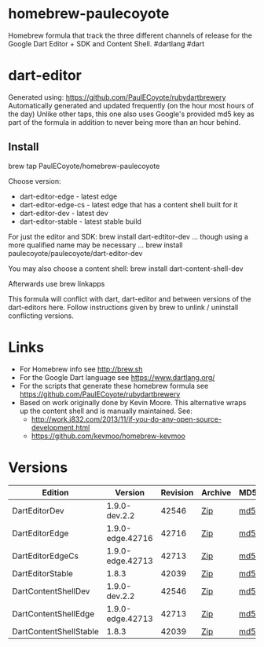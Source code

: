 homebrew-paulecoyote
====================

Homebrew formula that track the three different channels of release for the Google Dart Editor + SDK and Content Shell.  #dartlang #dart

dart-editor
===========

Generated using: https://github.com/PaulECoyote/rubydartbrewery
Automatically generated and updated frequently (on the hour most hours of the day)
Unlike other taps, this one also uses Google's provided md5 key as part of the formula in addition to never being more than an hour behind.

Install
-------
brew tap PaulECoyote/homebrew-paulecoyote

Choose version:
* dart-editor-edge - latest edge
* dart-editor-edge-cs - latest edge that has a content shell built for it
* dart-editor-dev - latest dev
* dart-editor-stable - latest stable build

For just the editor and SDK:
brew install dart-edtitor-dev
... though using a more qualified name may be necessary ...
brew install paulecoyote/paulecoyote/dart-editor-dev

You may also choose a content shell:
brew install dart-content-shell-dev

Afterwards use 
brew linkapps

This formula will conflict with dart, dart-editor and between versions of the dart-editors here.  Follow instructions given by brew to unlink / uninstall conflicting versions.

Links
=====
* For Homebrew info see http://brew.sh
* For the Google Dart language see https://www.dartlang.org/
* For the scripts that generate these homebrew formula see https://github.com/PaulECoyote/rubydartbrewery
* Based on work originally done by Kevin Moore. This alternative wraps up the content shell and is manually maintained.  See: 
    * http://work.j832.com/2013/11/if-you-do-any-open-source-development.html
    * https://github.com/kevmoo/homebrew-kevmoo

Versions
========
| Edition | Version | Revision | Archive | MD5 | Notes |
| ------- | ------- | -------- | ------- | --- | ----- |
| DartEditorDev | 1.9.0-dev.2.2 | 42546 | [Zip](https://storage.googleapis.com/dart-archive/channels/dev/release/42546/editor/darteditor-macos-x64.zip) | [md5](https://storage.googleapis.com/dart-archive/channels/dev/release/42546/editor/darteditor-macos-x64.zip.md5sum) | [Changes](https://storage.googleapis.com/dart-archive/channels/dev/release/latest/changelog.html) |
| DartEditorEdge | 1.9.0-edge.42716 | 42716 | [Zip](https://storage.googleapis.com/dart-archive/channels/be/raw/42716/editor/darteditor-macos-x64.zip) | [md5](https://storage.googleapis.com/dart-archive/channels/be/raw/42716/editor/darteditor-macos-x64.zip.md5sum) | - |
| DartEditorEdgeCs | 1.9.0-edge.42713 | 42713 | [Zip](https://storage.googleapis.com/dart-archive/channels/be/raw/42713/editor/darteditor-macos-x64.zip) | [md5](https://storage.googleapis.com/dart-archive/channels/be/raw/42713/editor/darteditor-macos-x64.zip.md5sum) | - |
| DartEditorStable | 1.8.3 | 42039 | [Zip](https://storage.googleapis.com/dart-archive/channels/stable/release/42039/editor/darteditor-macos-x64.zip) | [md5](https://storage.googleapis.com/dart-archive/channels/stable/release/42039/editor/darteditor-macos-x64.zip.md5sum) | [Changes](https://storage.googleapis.com/dart-archive/channels/stable/release/latest/changelog.html) |
| DartContentShellDev | 1.9.0-dev.2.2 | 42546 | [Zip](https://storage.googleapis.com/dart-archive/channels/dev/release/42546/dartium/content_shell-macos-ia32-release.zip) | [md5](https://storage.googleapis.com/dart-archive/channels/dev/release/42546/dartium/content_shell-macos-ia32-release.zip.md5sum) | - |
| DartContentShellEdge | 1.9.0-edge.42713 | 42713 | [Zip](https://storage.googleapis.com/dart-archive/channels/be/raw/42713/dartium/content_shell-macos-ia32-release.zip) | [md5](https://storage.googleapis.com/dart-archive/channels/be/raw/42713/dartium/content_shell-macos-ia32-release.zip.md5sum) | - |
| DartContentShellStable | 1.8.3 | 42039 | [Zip](https://storage.googleapis.com/dart-archive/channels/stable/release/42039/dartium/content_shell-macos-ia32-release.zip) | [md5](https://storage.googleapis.com/dart-archive/channels/stable/release/42039/dartium/content_shell-macos-ia32-release.zip.md5sum) | - |
